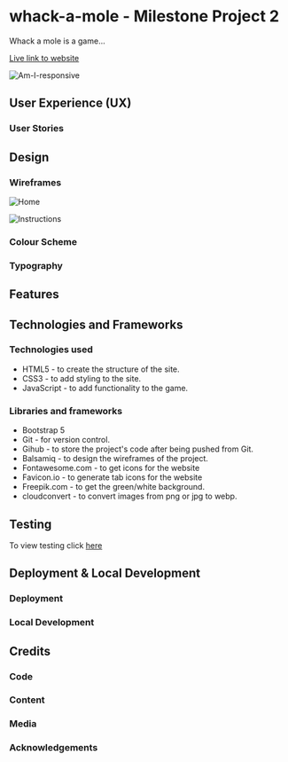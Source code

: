 # whack-a-mole - Milestone Project 2

Whack a mole is a game...

[Live link to website](link)

![Am-I-responsive](link)

## User Experience (UX)

### User Stories

## Design

### Wireframes

![Home](https://github.com/zaicodes/whack-a-mole/blob/main/documentation/Home.png)

![Instructions](https://github.com/zaicodes/whack-a-mole/blob/main/documentation/Instructions.png)

### Colour Scheme

### Typography

## Features

## Technologies and Frameworks

### Technologies used

- HTML5 - to create the structure of the site.
- CSS3 - to add styling to the site.
- JavaScript - to add functionality to the game.

### Libraries and frameworks

- Bootstrap 5
- Git - for version control.
- Gihub - to store the project's code after being pushed from Git.
- Balsamiq - to design the wireframes of the project.
- Fontawesome.com - to get icons for the website
- Favicon.io - to generate tab icons for the website
- Freepik.com - to get the green/white background.
- cloudconvert - to convert images from png or jpg to webp.

## Testing

To view testing click [here](https://github.com/zaicodes/whack-a-mole/blob/main/TESTING.md)

## Deployment & Local Development

### Deployment

### Local Development

## Credits

### Code

### Content

### Media

### Acknowledgements
